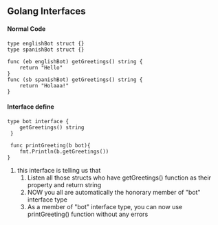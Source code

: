 ## Golang Interfaces

#### Normal Code
```golang
type englishBot struct {}
type spanishBot struct {}

func (eb englishBot) getGreetings() string {
	return "Hello"
}
func (sb spanishBot) getGreetings() string {
	return "Holaaa!"
}
```
#### Interface define

```golang
type bot interface {
	getGreetings() string 
 }
 
 func printGreeting(b bot){
	fmt.Println(b.getGreetings())
}
```

 1. this interface is telling us that
    1. Listen all those structs who have getGreetings() function as their property and return string
    2. NOW you all are automatically the honorary member of "bot" interface type
    3. As a member of "bot" interface type, you can now use printGreeting() function without any errors

